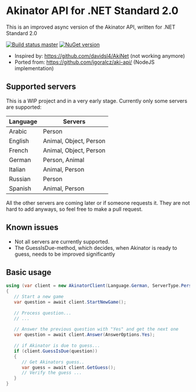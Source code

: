 # Akinator API for .NET Standard 2.0

This is an improved async version of the Akinator API, written for .NET Standard 2.0

[![Build status master](https://ci.appveyor.com/api/projects/status/al1pxhaokdi8ymqe?svg=true&passingText=master%20-%20passing&failingText=master%20-%20failing&pendingText=master%20-%20pending)](https://ci.appveyor.com/project/janniksam/Akinator-Api-Net) 
[![NuGet version](https://badge.fury.io/nu/Akinator.Api.Net.svg)](https://badge.fury.io/nu/Akinator.Api.Net)

- Inspired by: https://github.com/davidsl4/AkiNet (not working anymore)
- Ported from: https://github.com/jgoralcz/aki-api/ (NodeJS implementation)

## Supported servers

This is a WIP project and in a very early stage. Currently only some servers are supported:

| Language | Servers |
| --- | --- |
| Arabic | Person |
| English | Animal, Object, Person |
| French | Animal, Object, Person |
| German | Person, Animal |
| Italian | Animal, Person |
| Russian | Person |
| Spanish | Animal, Person |

All the other servers are coming later or if someone requests it. They are not hard to add anyways, so feel free to make a pull request.

## Known issues

- Not all servers are currently supported.
- The GuessIsDue-method, which decides, when Akinator is ready to guess, needs to be improved significantly

## Basic usage

```cs
using (var client = new AkinatorClient(Language.German, ServerType.Person))
{
   // Start a new game
   var question = await client.StartNewGame(); 
   
   // Process question...
   // ...
   
   // Answer the previous question with "Yes" and get the next one
   var question = await client.Answer(AnswerOptions.Yes);
   
   // if Akinator is due to guess...
   if (client.GuessIsDue(question))
   {
      // Get Akinators guess..
      var guess = await client.GetGuess();
      // Verify the guess ...
   }
}
```
